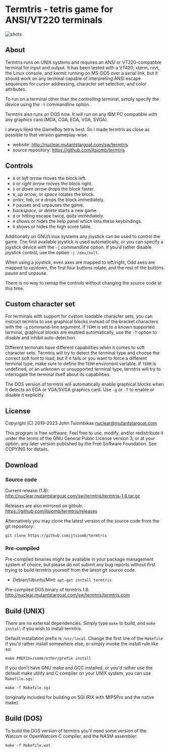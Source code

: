 Termtris - tetris game for ANSI/VT220 terminals
===============================================

![shots](http://nuclear.mutantstargoat.com/sw/termtris/img/termtris-banner.png)

About
-----
Termtris runs on UNIX systems and requires an ANSI or VT220-compatible terminal
for input and output. It has been tested with a VT420, xterm, rxvt, the Linux
console, and kermit running on MS-DOS over a serial link, but it should work on
any terminal capable of interpreting ANSI escape sequences for cursor
addressing, character set selection, and color attributes.

To run on a terminal other than the controlling terminal, simply specify the
device using the `-t` commandline option.

Termtris also runs on DOS now. It will run on any IBM PC compatible with any
graphics card (MDA, CGA, EGA, VGA, SVGA).

I always liked the GameBoy tetris best. So I made termtris as close as possible
to that version gameplay-wise.

  - website: http://nuclear.mutantstargoat.com/sw/termtris
  - source repository: https://github.com/jtsiomb/termtris


Controls
--------
  - `A` or *left arrow* moves the block left.
  - `D` or *right arrow* moves the block right.
  - `S` or *down arrow* drops the block faster.
  - `W`, *up arrow*, or *space* rotates the block.
  - *enter*, *tab*, or `0` drops the block immediately.
  - `P` pauses and unpauses the game.
  - *backspace*, or *delete* starts a new game.
  - `Q` or hitting escape twice, quits immediately.
  - `H` shows or hides the help panel which lists these keybindings.
  - `R` shows or hides the high score table.

Additionally on GNU/Linux systems any joystick can be used to control the game.
The first available joystick is used automatically, or you can specify a
joystick device with the `-j` commandline option. If you'd rather disable
joystick control, use the option `-j /dev/null`.

When using a joystick, even axes are mapped to left/right, Odd axes are mapped
to up/down, the first four buttons rotate, and the rest of the buttons pause
and unpause.

There is no way to remap the controls without changing the source code at this
time.


Custom character set
--------------------
For terminals with support for custom loadable character sets, you can instruct
termtris to use graphical blocks instead of the bracket characters with the `-g`
command-line argument. If `TERM` is set to a known supported terminal, graphical
blocks are enabled automatically, use the `-T` option to disable and inhibit
auto-detection.

Different terminals have different capabilities when it comes to soft character
sets. Termtris will try to detect the terminal type and choose the correct soft
font to load, but if it fails or you want to force a different terminal type,
make sure to define the `TERM` environent variable. If `TERM` is undefined, or
an unknown or unsupported terminal type, termtris will try to interrogate the
terminal itself about its capabilities.

The DOS version of termtris will automatically enable graphical blocks when it
detects an EGA or VGA/SVGA graphics card. Use `-g` or `-T` to enable or disable
it explicitly.


License
-------
Copyright (C) 2019-2023 John Tsiombikas <nuclear@mutantstargoat.com>

This program is free software. Feel free to use, modify, and/or redistribute it
under the terms of the GNU General Public License version 3, or at your option,
any later version published by the Free Software Foundation. See COPYING for
details.


Download
--------
### Source code
Current release (1.8): http://nuclear.mutantstargoat.com/sw/termtris/termtris-1.8.tar.gz

Releases are also mirrored on github: https://github.com/jtsiomb/termtris/releases

Alternatively you may clone the latest version of the source code from the git
repository:

    git clone https://github.com/jtsiomb/termtris

### Pre-compiled
Pre-compiled binaries might be available in your package management system of
choice, but please do not submit any bug reports without first trying to build
termtris yourself from the latest git source code.
  - Debian/Ubuntu/Mint: `apt-get install termtris`

Pre-compiled DOS binary of termtris 1.8: http://nuclear.mutantstargoat.com/sw/termtris/termtris.com

Build (UNIX)
------------
There are no external dependencies. Simply type `make` to build, and `make
install` if you wish to install termtris.

Default installation prefix is `/usr/local`. Change the first line of the
`Makefile` if you'd rather install somewhere else, or simply invoke the install
rule like so:

    make PREFIX=/some/other/prefix install

If you don't have GNU make and GCC installed, or you'd rather use the default
make utility and C compiler on your UNIX system, you can use `Makefile.sgi`:

    make -f Makefile.sgi

(originally included for building on SGI IRIX with MIPSPro and the native make).


Build (DOS)
-----------
To build the DOS version of termtris you'll need some version of the Watcom or
OpenWatcom C compiler, and the NASM assembler:

    make -f Makefile.wat
